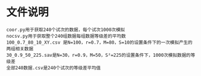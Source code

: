 # 文件说明
    coor.py用于获取240个试次的数据，每个试次1000次模拟
    nocsv.py用于获取整个240组数据每组数据等级差的平均数
    100_0.7_80_10_XY.csv 是N=100，r=0.7，M=80，S=10的设置条件下的一次模拟产生的两组相关数据
    30_0.9_50_225.sav是N=30，r=0.9，M=50，S²=225的设置条件下，1000次模拟数据的等级差
    全部240数据.csv是240个试次的等级差平均值
